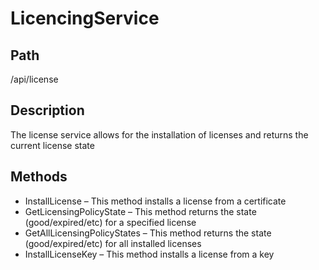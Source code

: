 # LicencingService

## Path

/api/license

## Description

The license service allows for the installation of licenses and returns the current license state

## Methods

* InstallLicense – This method installs a license from a certificate
* GetLicensingPolicyState – This method returns the state (good/expired/etc) for a specified license
* GetAllLicensingPolicyStates – This method returns the state (good/expired/etc) for all installed licenses
* InstallLicenseKey – This method installs a license from a key
